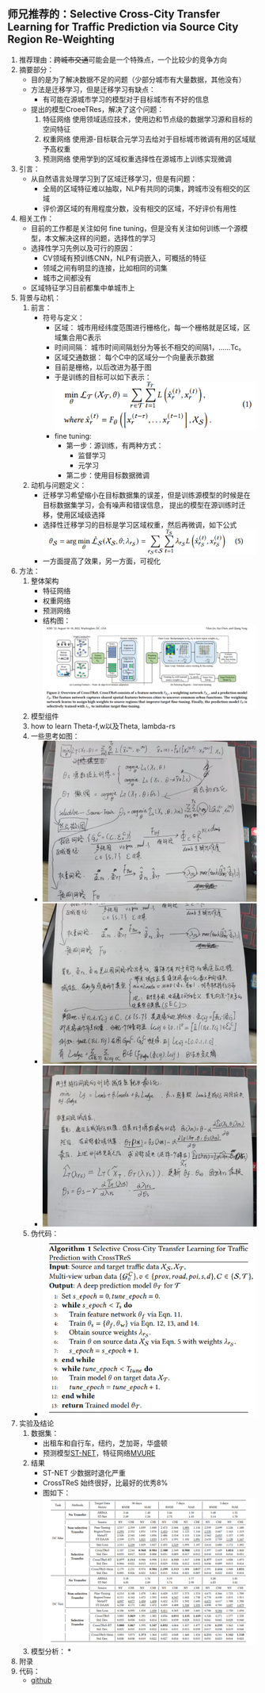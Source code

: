 ## 师兄推荐的：Selective Cross-City Transfer Learning for Traffic Prediction via Source City Region Re-Weighting  
1. 推荐理由：~~跨城市交通~~可能会是一个特殊点，一个比较少的竞争方向
2. 摘要部分：  
	* 目的是为了解决数据不足的问题（少部分城市有大量数据，其他没有）  
	* 方法是迁移学习，但是迁移学习有缺点：
		* 有可能在源城市学习的模型对于目标城市有不好的信息  
	* 提出的模型CroeeTRes，解决了这个问题：  
		1. 特征网络 使用领域适应技术，使用边和节点级的数据学习源和目标的空间特征  
		2. 权重网络 使用源-目标联合元学习去给对于目标城市微调有用的区域赋予高权重  
		3. 预测网络 使用学到的区域权重选择性在源城市上训练实现微调  
3. 引言：  
	* 从自然语言处理学习到了区域迁移学习，但是有问题：
		* 全局的区域特征难以抽取，NLP有共同的词集，跨城市没有相交的区域  
		* 评价源区域的有用程度分数，没有相交的区域，不好评价有用性  
4. 相关工作：  
	* 目前的工作都是关注如何 fine tuning，但是没有关注如何训练一个源模型，本文解决这样的问题，选择性的学习  
	* 选择性学习先例以及可行的原因：  
		* CV领域有预训练CNN，NLP有词嵌入，可概括的特征  
		* 领域之间有明显的连接，比如相同的词集  
		* 城市之间都没有  
	* 区域特征学习目前都集中单城市上  
5. 背景与动机：  
	1. 前言：  
		* 符号与定义：  
			* 区域： 城市用经纬度范围进行栅格化，每一个栅格就是区域，区域集合用C表示  
			* 时间间隔： 城市时间间隔划分为等长不相交的间隔1，……Tc。
			* 区域交通数据： 每个C中的区域分一个向量表示数据
			* 目前是栅格，以后改进为基于图
			* 于是训练的目标可以如下表示： ![训练目标 公式](https://github.com/Liwu-di/papers-read/blob/main/pic/1.png) 
			* fine tuning:  
				* 第一步：源训练，有两种方式：  
					* 监督学习  
					* 元学习  
				* 第二步：使用目标数据微调  
	2. 动机与问题定义：  
		* 迁移学习希望缩小在目标数据集的误差，但是训练源模型的时候是在目标数据集学习，会有噪声和错误信息， 提出的模型在源训练时迁移，使用区域级选择  
		* 选择性迁移学习的目标是学习区域权重，然后再微调，如下公式![源区域权重 公式](https://github.com/Liwu-di/papers-read/blob/main/pic/2.png)  
		* 一方面提高了效果，另一方面，可视化  
6. 方法：  
	1. 整体架构  
		* 特征网络  
		* 权重网络  
		* 预测网络  
		* 结构图：![结构图 图片](https://github.com/Liwu-di/papers-read/blob/main/pic/3.png)  
	2. 模型组件  
	3. how to learn Theta-f,w以及Theta, lambda-rs  
	4. 一些思考如图：  
		* ![思考手写图片 图片](https://github.com/Liwu-di/papers-read/blob/main/pic/4.jpg)  
		* ![思考手写图片 图片](https://github.com/Liwu-di/papers-read/blob/main/pic/5.jpg)  
		* ![思考手写图片 图片](https://github.com/Liwu-di/papers-read/blob/main/pic/6.jpg)  
	5. 伪代码：  
		* ![思考手写图片 图片](https://github.com/Liwu-di/papers-read/blob/main/pic/7.png)
7. 实验及结论  
	1. 数据集：  
		* 出租车和自行车，纽约，芝加哥，华盛顿  
		* 预测模型[ST-NET](https://dl.acm.org/doi/abs/10.1145/3308558.3313577?casa_token=BYrLv2Lrd8EAAAAA%3Al-TmLjK_I2lc8ItaWoF5G_fUPzKyhm4lePfUlAT7QXqvFsyAtyX3anJRLrbMZEonuklk9O9upaGhHIk)，特征网络[MVURE](http://fi.ee.tsinghua.edu.cn/public/publications/301ad6d8-92b8-11eb-96bc-0242ac120003.pdf)  
	2. 结果  
		* ST-NET 少数据时退化严重  
		* CrossTReS 始终很好，比最好的优秀8%  
		* 图如下：![experiment result](https://github.com/Liwu-di/papers-read/blob/main/pic/8.png)  
	3. 模型分析： 
		* 
8. 附录  
9. 代码： 
	* [github](https://github.com/Liwu-di/CrossTReS)  
	